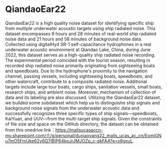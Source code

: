 # QiandaoEar22
QiandaoEar22 is a high quality noise dataset for identifying specific ship from multiple underwater acoustic targets using ship radiated noise. This dataset encompasses 9 hours and 28 minutes of real-world ship radiated noise data and 21 hours and 58 minutes of background noise data. Collected using digitalHyd SR-1 self-capacitance hydrophones in a real underwater acoustic environment at Qiandao Lake, China, during June 2022, this dataset serves as a high-quality ship radiated noise recording. 
The experimental period coincided with the tourist season, resulting in recorded ship radiated noise primarily originating from sightseeing boats and speedboats. Due to the hydrophone's proximity to the navigation channel, passing vessels, including sightseeing boats, speedboats, and other watercraft, contribute to a composite radiated noise. Additional targets include large tour boats, cargo ships, sanitation vessels, small boats, research ships, and ambient noise.  Moreover, mechanism of collection of data and its labeling are also discussed.
Utilizing the QiandaoEar22 dataset, we builded some subdataset which help us to distinguishe ship signals and background noise signals from the underwater acoustic data and successfully recognizes three specific types of ship signals—speedboats, KaiYuan, and UUV—from the multi-target ship signals. 
Given the constraints of file size and space on the GitHub directory, the dataset can be obtained from this onedrive link：https://mailsucasaccn-my.sharepoint.com/:f:/g/personal/duxiaoyang22_mails_ucas_ac_cn/EomiGNu7mO5FmUke62y6Q7IBIP64kpJrJMJOZp_c-qkFAA?e=x8gxuL.
